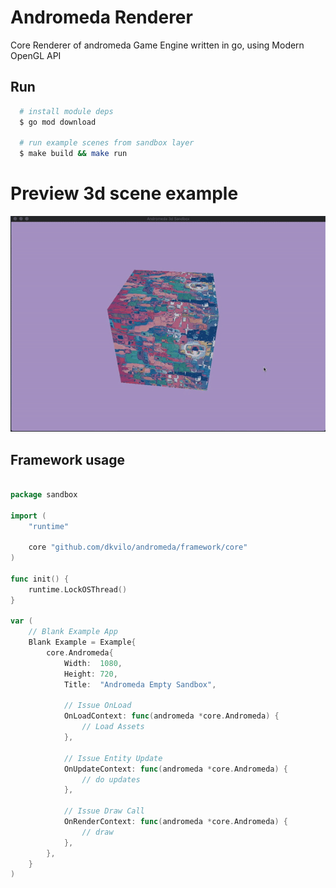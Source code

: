 # Andromeda Renderer

Core Renderer of andromeda Game Engine written in go, using Modern OpenGL API

## Run

```sh
  # install module deps
  $ go mod download

  # run example scenes from sandbox layer
  $ make build && make run
```

# Preview 3d scene example
<img src="https://github.com/dkvilo/andromeda/blob/develop/screen-space-reflections-low-res.gif" />


## Framework usage
```go

package sandbox

import (
	"runtime"

	core "github.com/dkvilo/andromeda/framework/core"
)

func init() {
	runtime.LockOSThread()
}

var (
	// Blank Example App
	Blank Example = Example{
		core.Andromeda{
			Width:  1080,
			Height: 720,
			Title:  "Andromeda Empty Sandbox",

			// Issue OnLoad
			OnLoadContext: func(andromeda *core.Andromeda) {
				// Load Assets
			},

			// Issue Entity Update
			OnUpdateContext: func(andromeda *core.Andromeda) {
				// do updates 
			},

			// Issue Draw Call
			OnRenderContext: func(andromeda *core.Andromeda) {
				// draw
			},
		},
	}
)


```
